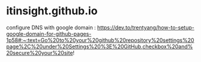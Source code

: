 # itinsight.github.io

configure DNS with google domain : 
https://dev.to/trentyang/how-to-setup-google-domain-for-github-pages-1p58#:~:text=Go%20to%20your%20github%20repository%20settings%20page%2C%20under%20Settings%20%3E%20GitHub,checkbox%20and%20secure%20your%20site!
